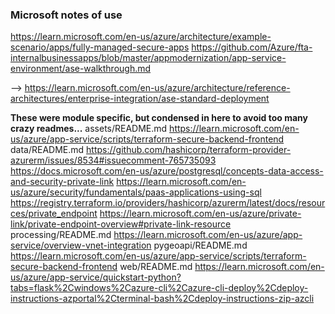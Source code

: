 ### Microsoft notes of use
https://learn.microsoft.com/en-us/azure/architecture/example-scenario/apps/fully-managed-secure-apps
https://github.com/Azure/fta-internalbusinessapps/blob/master/appmodernization/app-service-environment/ase-walkthrough.md

--> https://learn.microsoft.com/en-us/azure/architecture/reference-architectures/enterprise-integration/ase-standard-deployment

**These were module specific, but condensed in here to avoid too many crazy readmes...**
assets/README.md
https://learn.microsoft.com/en-us/azure/app-service/scripts/terraform-secure-backend-frontend
data/README.md
https://github.com/hashicorp/terraform-provider-azurerm/issues/8534#issuecomment-765735093
https://docs.microsoft.com/en-us/azure/postgresql/concepts-data-access-and-security-private-link
https://learn.microsoft.com/en-us/azure/security/fundamentals/paas-applications-using-sql
https://registry.terraform.io/providers/hashicorp/azurerm/latest/docs/resources/private_endpoint
https://learn.microsoft.com/en-us/azure/private-link/private-endpoint-overview#private-link-resource
processing/README.md
https://learn.microsoft.com/en-us/azure/app-service/overview-vnet-integration
pygeoapi/README.md
https://learn.microsoft.com/en-us/azure/app-service/scripts/terraform-secure-backend-frontend
web/README.md
https://learn.microsoft.com/en-us/azure/app-service/quickstart-python?tabs=flask%2Cwindows%2Cazure-cli%2Cazure-cli-deploy%2Cdeploy-instructions-azportal%2Cterminal-bash%2Cdeploy-instructions-zip-azcli
